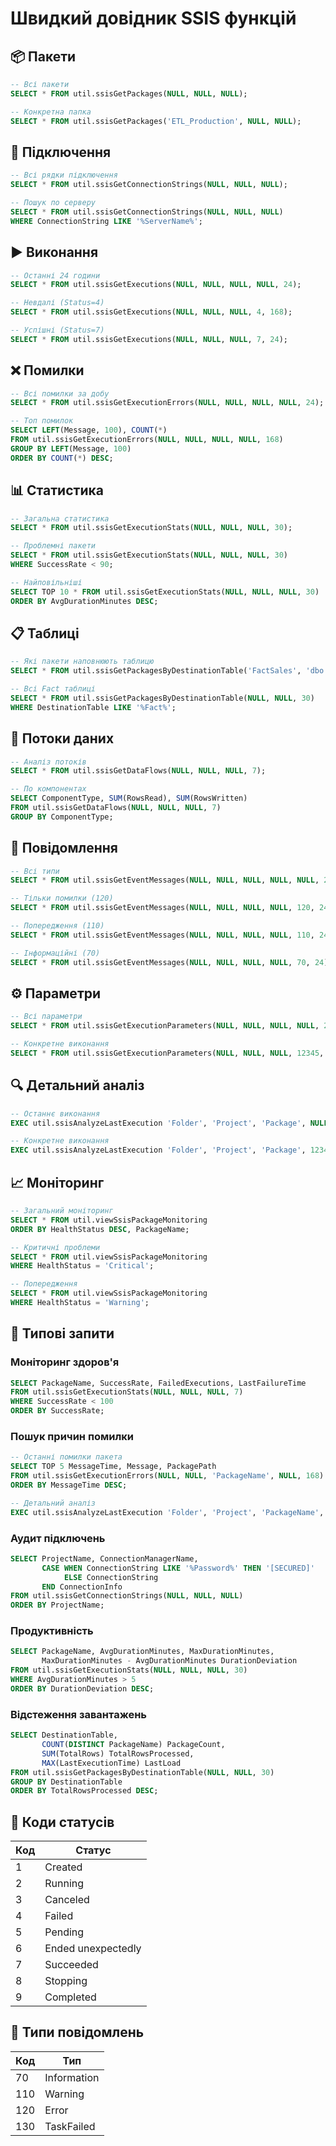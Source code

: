 # Швидкий довідник SSIS функцій

## 📦 Пакети

```sql
-- Всі пакети
SELECT * FROM util.ssisGetPackages(NULL, NULL, NULL);

-- Конкретна папка
SELECT * FROM util.ssisGetPackages('ETL_Production', NULL, NULL);
```

## 🔗 Підключення

```sql
-- Всі рядки підключення
SELECT * FROM util.ssisGetConnectionStrings(NULL, NULL, NULL);

-- Пошук по серверу
SELECT * FROM util.ssisGetConnectionStrings(NULL, NULL, NULL)
WHERE ConnectionString LIKE '%ServerName%';
```

## ▶️ Виконання

```sql
-- Останні 24 години
SELECT * FROM util.ssisGetExecutions(NULL, NULL, NULL, NULL, 24);

-- Невдалі (Status=4)
SELECT * FROM util.ssisGetExecutions(NULL, NULL, NULL, 4, 168);

-- Успішні (Status=7)
SELECT * FROM util.ssisGetExecutions(NULL, NULL, NULL, 7, 24);
```

## ❌ Помилки

```sql
-- Всі помилки за добу
SELECT * FROM util.ssisGetExecutionErrors(NULL, NULL, NULL, NULL, 24);

-- Топ помилок
SELECT LEFT(Message, 100), COUNT(*)
FROM util.ssisGetExecutionErrors(NULL, NULL, NULL, NULL, 168)
GROUP BY LEFT(Message, 100)
ORDER BY COUNT(*) DESC;
```

## 📊 Статистика

```sql
-- Загальна статистика
SELECT * FROM util.ssisGetExecutionStats(NULL, NULL, NULL, 30);

-- Проблемні пакети
SELECT * FROM util.ssisGetExecutionStats(NULL, NULL, NULL, 30)
WHERE SuccessRate < 90;

-- Найповільніші
SELECT TOP 10 * FROM util.ssisGetExecutionStats(NULL, NULL, NULL, 30)
ORDER BY AvgDurationMinutes DESC;
```

## 📋 Таблиці

```sql
-- Які пакети наповнюють таблицю
SELECT * FROM util.ssisGetPackagesByDestinationTable('FactSales', 'dbo', 30);

-- Всі Fact таблиці
SELECT * FROM util.ssisGetPackagesByDestinationTable(NULL, NULL, 30)
WHERE DestinationTable LIKE '%Fact%';
```

## 🌊 Потоки даних

```sql
-- Аналіз потоків
SELECT * FROM util.ssisGetDataFlows(NULL, NULL, NULL, 7);

-- По компонентах
SELECT ComponentType, SUM(RowsRead), SUM(RowsWritten)
FROM util.ssisGetDataFlows(NULL, NULL, NULL, 7)
GROUP BY ComponentType;
```

## 💬 Повідомлення

```sql
-- Всі типи
SELECT * FROM util.ssisGetEventMessages(NULL, NULL, NULL, NULL, NULL, 24);

-- Тільки помилки (120)
SELECT * FROM util.ssisGetEventMessages(NULL, NULL, NULL, NULL, 120, 24);

-- Попередження (110)
SELECT * FROM util.ssisGetEventMessages(NULL, NULL, NULL, NULL, 110, 24);

-- Інформаційні (70)
SELECT * FROM util.ssisGetEventMessages(NULL, NULL, NULL, NULL, 70, 24);
```

## ⚙️ Параметри

```sql
-- Всі параметри
SELECT * FROM util.ssisGetExecutionParameters(NULL, NULL, NULL, NULL, 24);

-- Конкретне виконання
SELECT * FROM util.ssisGetExecutionParameters(NULL, NULL, NULL, 12345, NULL);
```

## 🔍 Детальний аналіз

```sql
-- Останнє виконання
EXEC util.ssisAnalyzeLastExecution 'Folder', 'Project', 'Package', NULL;

-- Конкретне виконання
EXEC util.ssisAnalyzeLastExecution 'Folder', 'Project', 'Package', 12345;
```

## 📈 Моніторинг

```sql
-- Загальний моніторинг
SELECT * FROM util.viewSsisPackageMonitoring
ORDER BY HealthStatus DESC, PackageName;

-- Критичні проблеми
SELECT * FROM util.viewSsisPackageMonitoring
WHERE HealthStatus = 'Critical';

-- Попередження
SELECT * FROM util.viewSsisPackageMonitoring
WHERE HealthStatus = 'Warning';
```

## 🎯 Типові запити

### Моніторинг здоров'я
```sql
SELECT PackageName, SuccessRate, FailedExecutions, LastFailureTime
FROM util.ssisGetExecutionStats(NULL, NULL, NULL, 7)
WHERE SuccessRate < 100
ORDER BY SuccessRate;
```

### Пошук причин помилки
```sql
-- Останні помилки пакета
SELECT TOP 5 MessageTime, Message, PackagePath
FROM util.ssisGetExecutionErrors(NULL, NULL, 'PackageName', NULL, 168)
ORDER BY MessageTime DESC;

-- Детальний аналіз
EXEC util.ssisAnalyzeLastExecution 'Folder', 'Project', 'PackageName', NULL;
```

### Аудит підключень
```sql
SELECT ProjectName, ConnectionManagerName, 
       CASE WHEN ConnectionString LIKE '%Password%' THEN '[SECURED]' 
            ELSE ConnectionString 
       END ConnectionInfo
FROM util.ssisGetConnectionStrings(NULL, NULL, NULL)
ORDER BY ProjectName;
```

### Продуктивність
```sql
SELECT PackageName, AvgDurationMinutes, MaxDurationMinutes,
       MaxDurationMinutes - AvgDurationMinutes DurationDeviation
FROM util.ssisGetExecutionStats(NULL, NULL, NULL, 30)
WHERE AvgDurationMinutes > 5
ORDER BY DurationDeviation DESC;
```

### Відстеження завантажень
```sql
SELECT DestinationTable, 
       COUNT(DISTINCT PackageName) PackageCount,
       SUM(TotalRows) TotalRowsProcessed,
       MAX(LastExecutionTime) LastLoad
FROM util.ssisGetPackagesByDestinationTable(NULL, NULL, 30)
GROUP BY DestinationTable
ORDER BY TotalRowsProcessed DESC;
```

## 🔢 Коди статусів

| Код | Статус |
|-----|--------|
| 1 | Created |
| 2 | Running |
| 3 | Canceled |
| 4 | Failed |
| 5 | Pending |
| 6 | Ended unexpectedly |
| 7 | Succeeded |
| 8 | Stopping |
| 9 | Completed |

## 📝 Типи повідомлень

| Код | Тип |
|-----|-----|
| 70 | Information |
| 110 | Warning |
| 120 | Error |
| 130 | TaskFailed |
